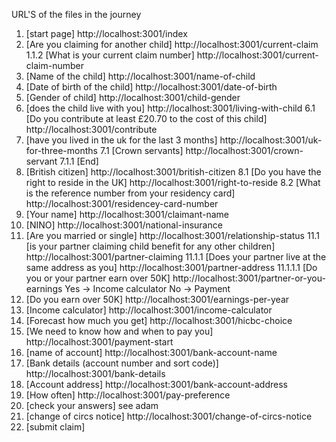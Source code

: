 URL'S of the files in the journey

1. [start page] http://localhost:3001/index
2. [Are you claiming for another child] http://localhost:3001/current-claim
    1.1.2 [What is your current claim number] http://localhost:3001/current-claim-number
3. [Name of the child] http://localhost:3001/name-of-child
4. [Date of birth of the child] http://localhost:3001/date-of-birth
5. [Gender of child] http://localhost:3001/child-gender
6. [does the child live with you] http://localhost:3001/living-with-child
  6.1 [Do you contribute at least £20.70 to the cost of this child] http://localhost:3001/contribute
7. [have you lived in the uk for the last 3 months] http://localhost:3001/uk-for-three-months
  7.1 [Crown servants] http://localhost:3001/crown-servant
    7.1.1 [End]
8. [British citizen] http://localhost:3001/british-citizen
  8.1 [Do you have the right to reside in the UK] http://localhost:3001/right-to-reside
    8.2 [What is the reference number from your residency card] http://localhost:3001/residencey-card-number
9. [Your name] http://localhost:3001/claimant-name
10. [NINO] http://localhost:3001/national-insurance
11. [Are you married or single] http://localhost:3001/relationship-status
  11.1 [is your partner claiming child benefit for any other children] http://localhost:3001/partner-claiming
    11.1.1 [Does your partner live at the same address as you] http://localhost:3001/partner-address
      11.1.1.1 [Do you or your partner earn over 50K] http://localhost:3001/partner-or-you-earnings
      Yes -> Income calculator
      No -> Payment
12. [Do you earn over 50K] http://localhost:3001/earnings-per-year
13. [Income calculator] http://localhost:3001/income-calculator
14. [Forecast how much you get] http://localhost:3001/hicbc-choice
15. [We need to know how and when to pay you] http://localhost:3001/payment-start
16. [name of account] http://localhost:3001/bank-account-name
17. [Bank details (account number and sort code)] http://localhost:3001/bank-details
18. [Account address] http://localhost:3001/bank-account-address
19. [How often] http://localhost:3001/pay-preference
20. [check your answers] see adam
21. [change of circs notice] http://localhost:3001/change-of-circs-notice
22. [submit claim]
